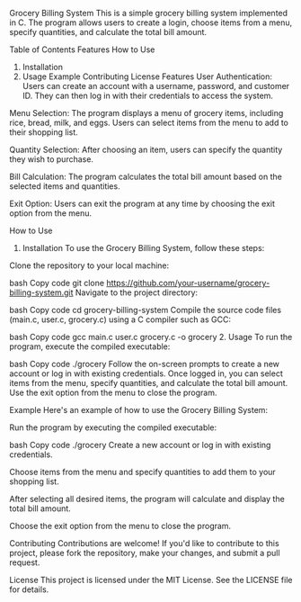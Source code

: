 Grocery Billing System
This is a simple grocery billing system implemented in C. The program allows users to create a login, choose items from a menu, specify quantities, and calculate the total bill amount.

Table of Contents
Features
How to Use
1. Installation
2. Usage
Example
Contributing
License
Features
User Authentication: Users can create an account with a username, password, and customer ID. They can then log in with their credentials to access the system.

Menu Selection: The program displays a menu of grocery items, including rice, bread, milk, and eggs. Users can select items from the menu to add to their shopping list.

Quantity Selection: After choosing an item, users can specify the quantity they wish to purchase.

Bill Calculation: The program calculates the total bill amount based on the selected items and quantities.

Exit Option: Users can exit the program at any time by choosing the exit option from the menu.

How to Use
1. Installation
To use the Grocery Billing System, follow these steps:

Clone the repository to your local machine:

bash
Copy code
git clone https://github.com/your-username/grocery-billing-system.git
Navigate to the project directory:

bash
Copy code
cd grocery-billing-system
Compile the source code files (main.c, user.c, grocery.c) using a C compiler such as GCC:

bash
Copy code
gcc main.c user.c grocery.c -o grocery
2. Usage
To run the program, execute the compiled executable:

bash
Copy code
./grocery
Follow the on-screen prompts to create a new account or log in with existing credentials. Once logged in, you can select items from the menu, specify quantities, and calculate the total bill amount. Use the exit option from the menu to close the program.

Example
Here's an example of how to use the Grocery Billing System:

Run the program by executing the compiled executable:

bash
Copy code
./grocery
Create a new account or log in with existing credentials.

Choose items from the menu and specify quantities to add them to your shopping list.

After selecting all desired items, the program will calculate and display the total bill amount.

Choose the exit option from the menu to close the program.

Contributing
Contributions are welcome! If you'd like to contribute to this project, please fork the repository, make your changes, and submit a pull request.

License
This project is licensed under the MIT License. See the LICENSE file for details.
